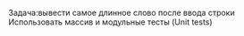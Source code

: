 Задача:вывести самое длинное слово после ввода строки
Использовать массив и модульные тесты (Unit tests)
